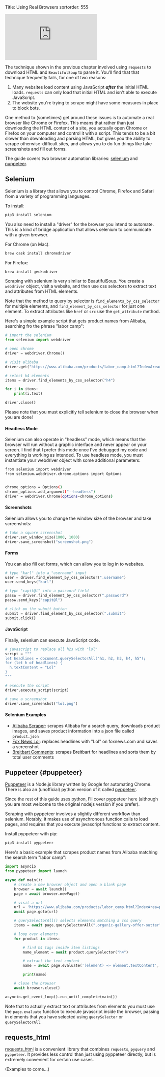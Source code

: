 Title: Using Real Browsers
sortorder: 555

<div class="embed"><iframe src="https://www.youtube-nocookie.com/embed/PIcfhlpq_xc" frameborder="0" allowfullscreen></iframe></div>

The technique shown in the previous chapter involved using `requests` to download HTML and `BeautifulSoup` to parse it. You'll find that that technique frequently fails, for one of two reasons:

1. Many websites load content using JavaScript ***after*** the initial HTML loads. `requests` can only load that initial HTML and isn't able to execute JavaScript.
2. The website you're trying to scrape might have some measures in place to block bots.

One method to (sometimes) get around these issues is to automate a real browser like Chrome or Firefox. This means that rather than just downloading the HTML content of a site, you actually open Chrome or Firefox on your computer and control it with a script. This tends to be a bit slower than downloading and parsing HTML, but gives you the ability to scrape otherwise-difficult sites, and allows you to do fun things like take screenshots and fill out forms.

The guide covers two browser automation libraries: [selenium](https://selenium-python.readthedocs.io/) and [puppeteer](https://pptr.dev).

## Selenium

Selenium is a library that allows you to control Chrome, Firefox and Safari from a variety of programming languages.

To install:

```bash
pip3 install selenium
```

You also need to install a "driver" for the browser you intend to automate. This is a kind of bridge application that allows selenium to communicate with a given browser.

For Chrome (on Mac):

```bash
brew cask install chromedriver
```

For Firefox:

```bash
brew install geckodriver
```

Scraping with selenium is very similar to BeautifulSoup. You create a `webdriver` object, visit a website, and then use css selectors to extract text and attributes from HTML elements. 

Note that the method to query by selector is `find_elements_by_css_selector` for multiple elements, and `find_element_by_css_selector` for just one element. To extract attributes like `href` or `src` use the `get_attribute` method.

Here's a simple example script that gets product names from Alibaba, searching fro the phrase "labor camp":


```python
# import the selenium
from selenium import webdriver

# open chrome
driver = webdriver.Chrome()

# visit alibaba
driver.get("https://www.alibaba.com/products/labor_camp.html?IndexArea=product_en&page=1")

# select h4 elements
items = driver.find_elements_by_css_selector("h4")

for i in items:
    print(i.text)

driver.close()
```

Please note that you must explicitly tell selenium to close the browser when you are done!

#### Headless Mode

Selenium can also operate in "headless" mode, which means that the browser will run without a graphic interface and never appear on your screen. I find that I prefer this mode once I've debugged my code and everything is working as intended. To use headless mode, you must instantiate your webdriver object with some additional parameters:

```bash
from selenium import webdriver
from selenium.webdriver.chrome.options import Options


chrome_options = Options()
chrome_options.add_argument("--headless")
driver = webdriver.Chrome(options=chrome_options)
```

#### Screenshots

Selenium allows you to change the window size of the browser and take screenshots:

```python
# take a square screenshot
driver.set_window_size(1000, 1000)
driver.save_screenshot("screenshot.png")
```

#### Forms

You can also fill out forms, which can allow you to log in to websites.

```python
# type "karl" into a "username" input
user = driver.find_element_by_css_selector(".username")
user.send_keys("karl")

# type "capit@l" into a password field
passw = driver.find_element_by_css_selector(".password")
passw.send_keys("capit@l")

# click on the submit button
submit = driver.find_element_by_css_selector(".submit")
submit.click()
```

#### JavaScript

Finally, selenium can execute JavaScript code.

```python
# javascript to replace all h2s with "lol"
script = """
let headlines = document.querySelectorAll("h1, h2, h3, h4, h5");
for (let h of headlines) {
  h.textContent = "Lol"
}
"""

# execute the script
driver.execute_script(script)

# save a screenshot
driver.save_screenshot("lol.png")
```

#### Selenium Examples

* [Alibaba Scraper](https://github.com/antiboredom/scrapism/blob/master/examples/alibaba_selenium.py): scrapes Alibaba for a search query, downloads product images, and saves product information into a json file called `product.json`
* [Fox News Lol](https://github.com/antiboredom/scrapism/blob/master/examples/foxlol.py): replaces headlines with "Lol" on foxnews.com and saves a screenshot
* [Breitbart Comments](https://github.com/antiboredom/scrapism/blob/master/examples/breitbart_comments.py): scrapes Breitbart for headlines and sorts them by total user comments


## Puppeteer {#puppeteer}

[Puppeteer](https://pptr.dev/) is a Node.js library written by Google for automating Chrome. There is also an (unofficial) python version of it called [pyppeteer](https://github.com/pyppeteer/pyppeteer).

Since the rest of this guide uses python, I'll cover pyppeteer here (although you are most welcome to the original nodejs version if you prefer). 

Scraping with pyppeteer involves a slightly different workflow than selenium. Notably, it makes use of asynchronous function calls to load pages, and requires that you execute javascript functions to extract content.

Install pyppeteer with pip:

```python
pip3 install pyppeteer
```

Here's a basic example that scrapes product names from Alibaba matching the search term "labor camp":

```python
import asyncio
from pyppeteer import launch

async def main():
    # create a new browser object and open a blank page
    browser = await launch()
    page = await browser.newPage()

    # visit a url
    url = 'https://www.alibaba.com/products/labor_camp.html?IndexArea=product_en&page=1'
    await page.goto(url)

    # querySelectorAll() selects elements matching a css query
    items = await page.querySelectorAll(".organic-gallery-offer-outter")

    # loop over elements
    for product in items:

        # find h4 tags inside item listings
        name_element = await product.querySelector("h4")

        # extract the text content
        name = await page.evaluate('(element) => element.textContent', name_element)

        print(name)

    # close the browser
    await browser.close()

asyncio.get_event_loop().run_until_complete(main())
```

Note that to actually extract text or attributes from elements you must use the `page.evaluate` function to execute javascript inside the browser, passing in elements that you have selected using `querySelector` or `querySelectorAll`.

## requests_html

[requests_html](https://requests-html.kennethreitz.org/) is a convenient library that combines `requests`, `pyquery` and `pyppeteer`. It provides less control than just using pyppeteer directly, but is extremely convenient for certain use cases.

(Examples to come...)

